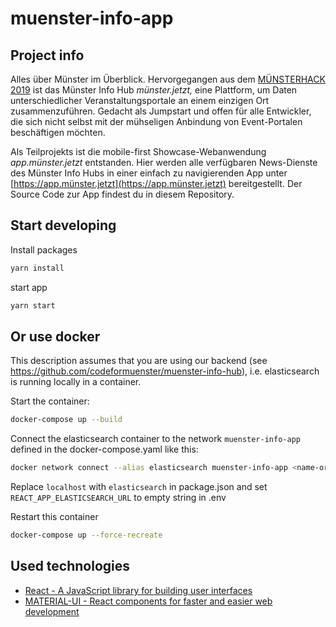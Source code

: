 # muenster-info-app

## Project info

Alles über Münster im Überblick. Hervorgegangen aus dem [MÜNSTERHACK 2019](https://www.muensterhack.de) ist das Münster Info Hub *münster.jetzt,* eine Plattform, um Daten unterschiedlicher Veranstaltungsportale an einem einzigen Ort zusammenzuführen. Gedacht als Jumpstart und offen für alle Entwickler, die sich nicht selbst mit der mühseligen Anbindung von Event-Portalen beschäftigen möchten.

Als Teilprojekts ist die mobile-first Showcase-Webanwendung *app.münster.jetzt* entstanden. Hier werden alle verfügbaren News-Dienste des Münster Info Hubs in einer einfach zu navigierenden App unter [https://app.münster.jetzt](https://app.münster.jetzt) bereitgestellt. Der Source Code zur App findest du in diesem Repository.

## Start developing

Install packages
```bash
yarn install
```

start app
```bash
yarn start
```

## Or use docker

This description assumes that you are using our backend (see https://github.com/codeformuenster/muenster-info-hub), i.e. elasticsearch is running locally in a container.

Start the container:
```bash
docker-compose up --build
```

Connect the elasticsearch container to the network `muenster-info-app` defined in the docker-compose.yaml like this:

```bash
docker network connect --alias elasticsearch muenster-info-app <name-or-id-of-your-elasticsearch-container>
```

Replace `localhost` with `elasticsearch` in package.json and set `REACT_APP_ELASTICSEARCH_URL` to empty string in .env

Restart this container

```bash
docker-compose up --force-recreate
```

## Used technologies

- [React - A JavaScript library for building user interfaces](https://reactjs.org/)
- [MATERIAL-UI - React components for faster and easier web development](https://material-ui.com)
